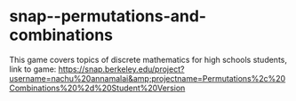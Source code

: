 # snap--permutations-and-combinations
This game covers topics of discrete mathematics for high schools students, link to game: https://snap.berkeley.edu/project?username=nachu%20annamalai&amp;projectname=Permutations%2c%20Combinations%20%2d%20Student%20Version

